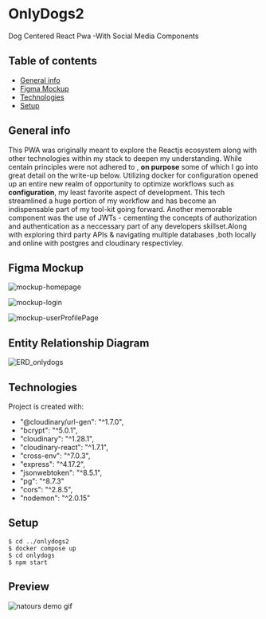 # OnlyDogs2
Dog Centered React Pwa -With Social Media Components



## Table of contents

* [General info](#general-info)
* [Figma Mockup](#figma-mockup)
* [Technologies](#technologies)
* [Setup](#setup)


## General info
<p>
  This PWA was originally meant to explore the Reactjs ecosystem along with other technologies within my stack to deepen my understanding. While
  centain principles were not adhered to , <B>on purpose</B> some of which I go into great detail on the write-up below. Utilizing docker for configuration
  opened up an entire new realm of opportunity to optimize workflows such as <b>configuration</b>, my least favorite aspect of development. 
  This tech streamlined a huge portion of my workflow and has become an indispensable part of my tool-kit going forward. 
     Another memorable component was the use of JWTs - cementing the concepts of authorization and authentication as a neccessary part of any developers
  skillset.Along with exploring third party APIs & navigating multiple databases ,both locally and online with postgres and cloudinary respectivley.
  
</p>

## Figma Mockup
![mockup-homepage](https://user-images.githubusercontent.com/82469261/168846189-1258d59b-e721-4ea6-a837-7c0c994271d6.JPG)

![mockup-login](https://user-images.githubusercontent.com/82469261/168846202-ebd758d0-dc09-47e5-a7ba-42fbcdb87707.JPG)

![mockup-userProfilePage](https://user-images.githubusercontent.com/82469261/168846231-5d41f942-7775-44a4-b4d2-ad1a35ecb64b.JPG)





## Entity Relationship Diagram
![ERD_onlydogs](https://user-images.githubusercontent.com/82469261/168845595-56f66f76-0c49-42f1-b075-b7adffc7e4ba.JPG)



## Technologies
Project is created with:

  *  "@cloudinary/url-gen": "^1.7.0",
 *   "bcrypt": "^5.0.1",
 *   "cloudinary": "^1.28.1",
 *   "cloudinary-react": "^1.7.1",
 *   "cross-env": "^7.0.3",
 *   "express": "^4.17.2",
*    "jsonwebtoken": "^8.5.1",
*    "pg": "^8.7.3"
*    "cors": "^2.8.5",
 *   "nodemon": "^2.0.15"


## Setup

```
$ cd ../onlydogs2
$ docker compose up
$ cd onlydogs
$ npm start
```

## Preview
<!-- ![link](https://github.com/cantidosan/Natours/blob/master/images/natours.JPG?raw=true) -->



![natours demo gif](https://user-images.githubusercontent.com/82469261/168632708-3bd9f9be-26b7-45b6-9038-bc60e1264acf.gif)
